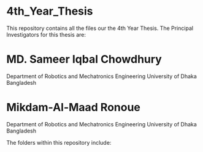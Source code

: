 # 4th_Year_Thesis
This repository contains all the files our the 4th Year Thesis. The Principal Investigators for this thesis are:

# MD. Sameer Iqbal Chowdhury
Department of Robotics and Mechatronics Engineering
University of Dhaka
Bangladesh

# Mikdam-Al-Maad Ronoue
Department of Robotics and Mechatronics Engineering
University of Dhaka
Bangladesh

The folders within this repository include:





